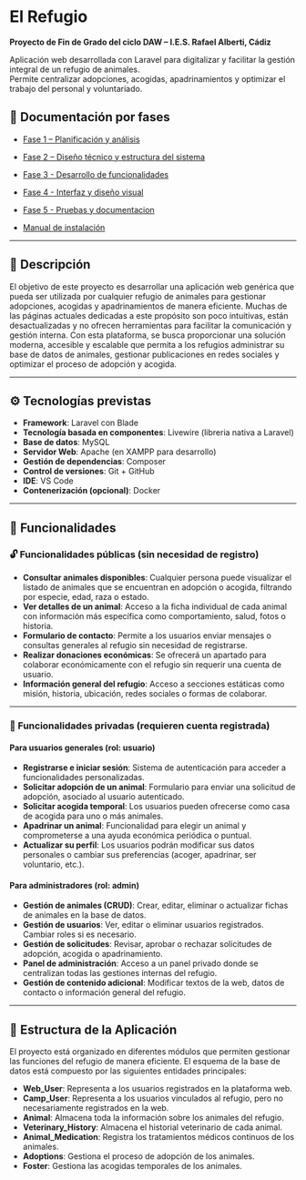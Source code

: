 # El Refugio

**Proyecto de Fin de Grado del ciclo DAW – I.E.S. Rafael Alberti, Cádiz**

Aplicación web desarrollada con Laravel para digitalizar y facilitar la gestión integral de un refugio de animales.  
Permite centralizar adopciones, acogidas, apadrinamientos y optimizar el trabajo del personal y voluntariado.


## 📂 Documentación por fases

- [Fase 1 – Planificación y análisis](docs/Fase1_Planificacion_Analisis.md)

- [Fase 2 – Diseño técnico y estructura del sistema](docs/Fase2_DisenioTecnico_EstructuraSistema.md)

- [Fase 3 - Desarrollo de funcionalidades](doc/Fase3_DesarrolloFuncionalidades.md)

- [Fase 4 - Interfaz y diseño visual](docs/Fase4_EstilosInterfaz.md)

- [Fase 5 - Pruebas y documentacion](docs/Fase5_PruebasDocumentacion.md)

- [Manual de instalación](docs/Manual_Instalacion.md)


---

## 📜 Descripción

El objetivo de este proyecto es desarrollar una aplicación web genérica que pueda ser utilizada por cualquier refugio de animales para gestionar adopciones, acogidas y apadrinamientos de manera eficiente. Muchas de las páginas actuales dedicadas a este propósito son poco intuitivas, están desactualizadas y no ofrecen herramientas para facilitar la comunicación y gestión interna. Con esta plataforma, se busca proporcionar una solución moderna, accesible y escalable que permita a los refugios administrar su base de datos de animales, gestionar publicaciones en redes sociales y optimizar el proceso de adopción y acogida.

---

## ⚙️ Tecnologías previstas

- **Framework**: Laravel con Blade
- **Tecnología basada en componentes**: Livewire (libreria nativa a Laravel)
- **Base de datos**: MySQL
- **Servidor Web**: Apache (en XAMPP para desarrollo)
- **Gestión de dependencias**: Composer
- **Control de versiones**: Git + GitHub
- **IDE**: VS Code
- **Contenerización (opcional)**: Docker

---

## 🔑 Funcionalidades

### 🔓 Funcionalidades públicas (sin necesidad de registro)

- **Consultar animales disponibles**: Cualquier persona puede visualizar el listado de animales que se encuentran en adopción o acogida, filtrando por especie, edad, raza o estado.
- **Ver detalles de un animal**: Acceso a la ficha individual de cada animal con información más específica como comportamiento, salud, fotos o historia.
- **Formulario de contacto**: Permite a los usuarios enviar mensajes o consultas generales al refugio sin necesidad de registrarse.
- **Realizar donaciones económicas**: Se ofrecerá un apartado para colaborar económicamente con el refugio sin requerir una cuenta de usuario.
- **Información general del refugio**: Acceso a secciones estáticas como misión, historia, ubicación, redes sociales o formas de colaborar.

---

### 🔐 Funcionalidades privadas (requieren cuenta registrada)

#### Para usuarios generales (rol: usuario)
- **Registrarse e iniciar sesión**: Sistema de autenticación para acceder a funcionalidades personalizadas.
- **Solicitar adopción de un animal**: Formulario para enviar una solicitud de adopción, asociado al usuario autenticado.
- **Solicitar acogida temporal**: Los usuarios pueden ofrecerse como casa de acogida para uno o más animales.
- **Apadrinar un animal**: Funcionalidad para elegir un animal y comprometerse a una ayuda económica periódica o puntual.
- **Actualizar su perfil**: Los usuarios podrán modificar sus datos personales o cambiar sus preferencias (acoger, apadrinar, ser voluntario, etc.).

#### Para administradores (rol: admin)
- **Gestión de animales (CRUD)**: Crear, editar, eliminar o actualizar fichas de animales en la base de datos.
- **Gestión de usuarios**: Ver, editar o eliminar usuarios registrados. Cambiar roles si es necesario.
- **Gestión de solicitudes**: Revisar, aprobar o rechazar solicitudes de adopción, acogida o apadrinamiento.
- **Panel de administración**: Acceso a un panel privado donde se centralizan todas las gestiones internas del refugio.
- **Gestión de contenido adicional**: Modificar textos de la web, datos de contacto o información general del refugio.

---

## 📂 Estructura de la Aplicación

El proyecto está organizado en diferentes módulos que permiten gestionar las funciones del refugio de manera eficiente. El esquema de la base de datos está compuesto por las siguientes entidades principales:

- **Web_User**: Representa a los usuarios registrados en la plataforma web.
- **Camp_User**: Representa a los usuarios vinculados al refugio, pero no necesariamente registrados en la web.
- **Animal**: Almacena toda la información sobre los animales del refugio.
- **Veterinary_History**: Almacena el historial veterinario de cada animal.
- **Animal_Medication**: Registra los tratamientos médicos continuos de los animales.
- **Adoptions**: Gestiona el proceso de adopción de los animales.
- **Foster**: Gestiona las acogidas temporales de los animales.
